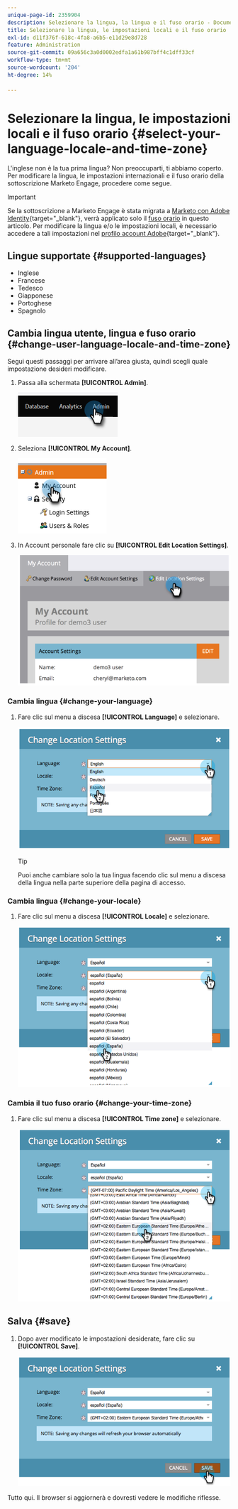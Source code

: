 ```yaml
---
unique-page-id: 2359904
description: Selezionare la lingua, la lingua e il fuso orario - Documentazione di Marketo - Documentazione del prodotto
title: Selezionare la lingua, le impostazioni locali e il fuso orario
exl-id: d11f376f-618c-4fa8-a6b5-e11d29e8d728
feature: Administration
source-git-commit: 09a656c3a0d0002edfa1a61b987bff4c1dff33cf
workflow-type: tm+mt
source-wordcount: '204'
ht-degree: 14%

---
```


# Selezionare la lingua, le impostazioni locali e il fuso orario {#select-your-language-locale-and-time-zone}

L&#39;inglese non è la tua prima lingua? Non preoccuparti, ti abbiamo coperto. Per modificare la lingua, le impostazioni internazionali e il fuso orario della sottoscrizione Marketo Engage, procedere come segue.

>[!IMPORTANT]
>
>Se la sottoscrizione a Marketo Engage è stata migrata a [Marketo con Adobe Identity](/help/marketo/product-docs/administration/marketo-with-adobe-identity/adobe-identity-management-overview.md){target="_blank"}, verrà applicato solo il [fuso orario](#change-your-time-zone) in questo articolo. Per modificare la lingua e/o le impostazioni locali, è necessario accedere a tali impostazioni nel [profilo account Adobe](https://account.adobe.com/profile){target="_blank"}.

## Lingue supportate {#supported-languages}

* Inglese
* Francese
* Tedesco
* Giapponese
* Portoghese
* Spagnolo

## Cambia lingua utente, lingua e fuso orario {#change-user-language-locale-and-time-zone}

Segui questi passaggi per arrivare all’area giusta, quindi scegli quale impostazione desideri modificare.

1. Passa alla schermata **[!UICONTROL Admin]**.

   ![](assets/select-your-language-locale-and-time-zone-1.png)

1. Seleziona **[!UICONTROL My Account]**.

   ![](assets/select-your-language-locale-and-time-zone-2.png)

1. In Account personale fare clic su **[!UICONTROL Edit Location Settings]**.

   ![](assets/select-your-language-locale-and-time-zone-3.png)

### Cambia lingua {#change-your-language}

1. Fare clic sul menu a discesa **[!UICONTROL Language]** e selezionare.

   ![](assets/select-your-language-locale-and-time-zone-4.png)

   >[!TIP]
   >
   >Puoi anche cambiare solo la tua lingua facendo clic sul menu a discesa della lingua nella parte superiore della pagina di accesso.

### Cambia lingua {#change-your-locale}

1. Fare clic sul menu a discesa **[!UICONTROL Locale]** e selezionare.

   ![](assets/select-your-language-locale-and-time-zone-5.png)

### Cambia il tuo fuso orario {#change-your-time-zone}

1. Fare clic sul menu a discesa **[!UICONTROL Time zone]** e selezionare.

   ![](assets/select-your-language-locale-and-time-zone-6.png)

## Salva {#save}

1. Dopo aver modificato le impostazioni desiderate, fare clic su **[!UICONTROL Save]**.

   ![](assets/select-your-language-locale-and-time-zone-7.png)

Tutto qui. Il browser si aggiornerà e dovresti vedere le modifiche riflesse.
